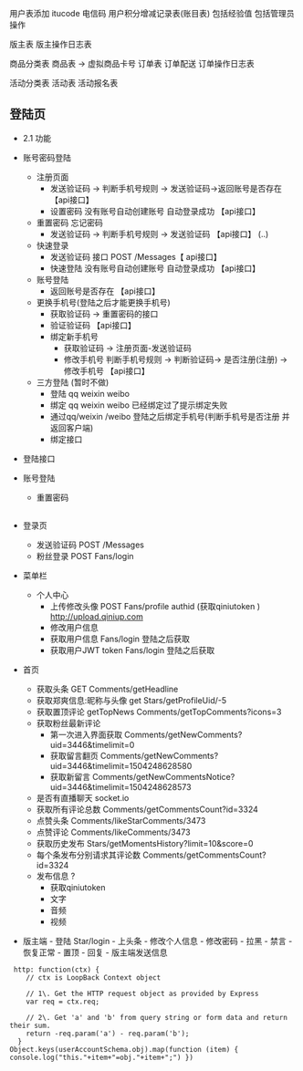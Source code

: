 
用户表添加  itucode 电信码
用户积分增减记录表(账目表) 包括经验值  包括管理员操作

版主表
版主操作日志表

商品分类表
商品表 -> 虚拟商品卡号
订单表
订单配送
订单操作日志表

活动分类表
活动表
活动报名表

## 登陆页
- 2.1 功能 

- 账号密码登陆
     - 注册页面 
         - 发送验证码  -> 判断手机号规则 -> 发送验证码->返回账号是否存在 【api接口】
         - 设置密码  没有账号自动创建账号 自动登录成功  【api接口】
     - 重置密码 忘记密码
         - 发送验证码  -> 判断手机号规则 -> 发送验证码 【api接口】 (..)
    - 快速登录 
         - 发送验证码 接口 POST /Messages【 api接口】
         - 快速登陆 没有账号自动创建账号 自动登录成功 【api接口】
    - 账号登陆
         - 返回账号是否存在  【api接口】 
    - 更换手机号(登陆之后才能更换手机号)
         - 获取验证码  -> 重置密码的接口
         - 验证验证码   【api接口】
         - 绑定新手机号 
              - 获取验证码  -> 注册页面-发送验证码
              - 修改手机号  判断手机号规则 -> 判断验证码-> 是否注册(注册) -> 修改手机号  【api接口】
    - 三方登陆 (暂时不做)
         - 登陆  qq   weixin weibo  
         - 绑定  qq   weixin weibo  已经绑定过了提示绑定失败
         - 通过qq/weixin /weibo 登陆之后绑定手机号(判断手机号是否注册 并返回客户端)
         -  绑定接口
     
                



- 登陆接口


- 账号登陆
     
     
     - 重置密码 

##
- 登录页
   - 发送验证码 POST /Messages
   - 粉丝登录 POST Fans/login
- 菜单栏
   - 个人中心
       - 上传修改头像  POST Fans/profile authid (获取qiniutoken ) http://upload.qiniup.com  
       - 修改用户信息  
       - 获取用户信息 Fans/login 登陆之后获取
       - 获取用户JWT token Fans/login 登陆之后获取
- 首页
   - 获取头条 GET Comments/getHeadline
   - 获取郑爽信息:昵称与头像 get Stars/getProfileUid/-5
   - 获取置顶评论 getTopNews Comments/getTopComments?icons=3
   - 获取粉丝最新评论 
       - 第一次进入界面获取  Comments/getNewComments?uid=3446&timelimit=0
       - 获取留言翻页  Comments/getNewComments?uid=3446&timelimit=1504248628580
       - 获取新留言  Comments/getNewCommentsNotice?uid=3446&timelimit=1504248628573
   - 是否有直播聊天 socket.io
   - 获取所有评论总数  Comments/getCommentsCount?id=3324
   - 点赞头条 Comments/likeStarComments/3473
   - 点赞评论 Comments/likeComments/3473
   - 获取历史发布 Stars/getMomentsHistory?limit=10&score=0
   - 每个条发布分别请求其评论数  Comments/getCommentsCount?id=3324
   - 发布信息   ?
       - 获取qiniutoken 
       - 文字
       - 音频
       - 视频

       
       
- 版主端
       - 登陆  Star/login
       - 上头条
       - 修改个人信息
       - 修改密码
       - 拉黑
       - 禁言 
       - 恢复正常
       - 置顶
       - 回复 
       - 版主端发送信息
       

```` 
 http: function(ctx) {
    // ctx is LoopBack Context object

    // 1\. Get the HTTP request object as provided by Express
    var req = ctx.req;

    // 2\. Get 'a' and 'b' from query string or form data and return their sum.
    return -req.param('a') - req.param('b');
  }
Object.keys(userAccountSchema.obj).map(function (item) {     console.log("this."+item+"=obj."+item+";") })

````

